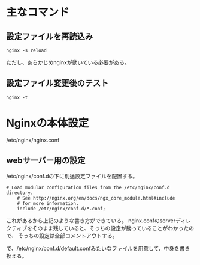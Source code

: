 # 主なコマンド

## 設定ファイルを再読込み

```
nginx -s reload
```

ただし、あらかじめnginxが動いている必要がある。

## 設定ファイル変更後のテスト

```
nginx -t
```

# Nginxの本体設定

/etc/nginx/nginx.conf

## webサーバー用の設定

/etc/nginx/conf.dの下に別途設定ファイルを配置する。

```
# Load modular configuration files from the /etc/nginx/conf.d directory.
    # See http://nginx.org/en/docs/ngx_core_module.html#include
    # for more information.
    include /etc/nginx/conf.d/*.conf;
```

これがあるから上記のような書き方ができている。
nginx.confのserverディレクティブをそのまま残していると、そっちの設定が勝っていることがわかったので、
そっちの設定は全部コメントアウトする。

で、/etc/nginx/conf.d/default.confみたいなファイルを用意して、中身を書き換える。